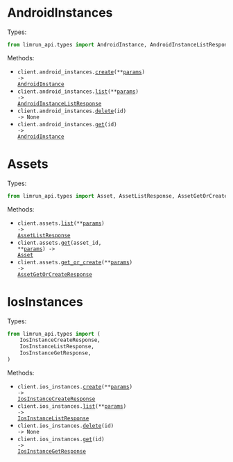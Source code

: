 # AndroidInstances

Types:

```python
from limrun_api.types import AndroidInstance, AndroidInstanceListResponse
```

Methods:

- <code title="post /v1/android_instances">client.android_instances.<a href="./src/limrun_api/resources/android_instances.py">create</a>(\*\*<a href="src/limrun_api/types/android_instance_create_params.py">params</a>) -> <a href="./src/limrun_api/types/android_instance.py">AndroidInstance</a></code>
- <code title="get /v1/android_instances">client.android_instances.<a href="./src/limrun_api/resources/android_instances.py">list</a>(\*\*<a href="src/limrun_api/types/android_instance_list_params.py">params</a>) -> <a href="./src/limrun_api/types/android_instance_list_response.py">AndroidInstanceListResponse</a></code>
- <code title="delete /v1/android_instances/{id}">client.android_instances.<a href="./src/limrun_api/resources/android_instances.py">delete</a>(id) -> None</code>
- <code title="get /v1/android_instances/{id}">client.android_instances.<a href="./src/limrun_api/resources/android_instances.py">get</a>(id) -> <a href="./src/limrun_api/types/android_instance.py">AndroidInstance</a></code>

# Assets

Types:

```python
from limrun_api.types import Asset, AssetListResponse, AssetGetOrCreateResponse
```

Methods:

- <code title="get /v1/assets">client.assets.<a href="./src/limrun_api/resources/assets.py">list</a>(\*\*<a href="src/limrun_api/types/asset_list_params.py">params</a>) -> <a href="./src/limrun_api/types/asset_list_response.py">AssetListResponse</a></code>
- <code title="get /v1/assets/{assetId}">client.assets.<a href="./src/limrun_api/resources/assets.py">get</a>(asset_id, \*\*<a href="src/limrun_api/types/asset_get_params.py">params</a>) -> <a href="./src/limrun_api/types/asset.py">Asset</a></code>
- <code title="put /v1/assets">client.assets.<a href="./src/limrun_api/resources/assets.py">get_or_create</a>(\*\*<a href="src/limrun_api/types/asset_get_or_create_params.py">params</a>) -> <a href="./src/limrun_api/types/asset_get_or_create_response.py">AssetGetOrCreateResponse</a></code>

# IosInstances

Types:

```python
from limrun_api.types import (
    IosInstanceCreateResponse,
    IosInstanceListResponse,
    IosInstanceGetResponse,
)
```

Methods:

- <code title="post /v1/ios_instances">client.ios_instances.<a href="./src/limrun_api/resources/ios_instances.py">create</a>(\*\*<a href="src/limrun_api/types/ios_instance_create_params.py">params</a>) -> <a href="./src/limrun_api/types/ios_instance_create_response.py">IosInstanceCreateResponse</a></code>
- <code title="get /v1/ios_instances">client.ios_instances.<a href="./src/limrun_api/resources/ios_instances.py">list</a>(\*\*<a href="src/limrun_api/types/ios_instance_list_params.py">params</a>) -> <a href="./src/limrun_api/types/ios_instance_list_response.py">IosInstanceListResponse</a></code>
- <code title="delete /v1/ios_instances/{id}">client.ios_instances.<a href="./src/limrun_api/resources/ios_instances.py">delete</a>(id) -> None</code>
- <code title="get /v1/ios_instances/{id}">client.ios_instances.<a href="./src/limrun_api/resources/ios_instances.py">get</a>(id) -> <a href="./src/limrun_api/types/ios_instance_get_response.py">IosInstanceGetResponse</a></code>
